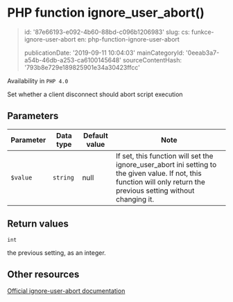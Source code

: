 PHP function ignore_user_abort()
================================

> id: '87e66193-e092-4b60-88bd-c096b1206983'
> slug:
> 	cs: funkce-ignore-user-abort
> 	en: php-function-ignore-user-abort
> 
> publicationDate: '2019-09-11 10:04:03'
> mainCategoryId: '0eeab3a7-a54b-46db-a253-ca6100145648'
> sourceContentHash: '793b8e729e189825901e34a30423ffcc'

Availability in `PHP 4.0`

Set whether a client disconnect should abort script execution


Parameters
--------------

| Parameter | Data type | Default value | Note |
|-----|-----|-----|-----|
| `$value` | `string` | null | If set, this function will set the ignore_user_abort ini setting to the given value. If not, this function will only return the previous setting without changing it. |


Return values
----------------

`int`

the previous setting, as an integer.

Other resources
------------

[Official ignore-user-abort documentation](https://www.php.net/manual/en/function.ignore-user-abort.php)
